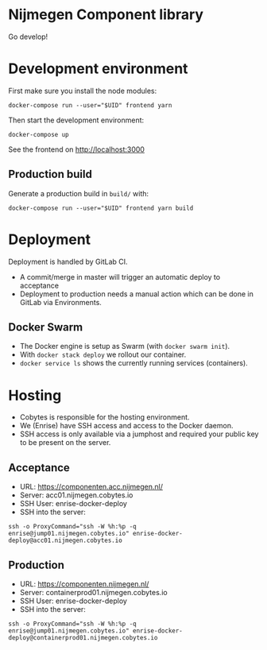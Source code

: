 # Nijmegen Component library

Go develop!

# Development environment
First make sure you install the node modules:

    docker-compose run --user="$UID" frontend yarn

Then start the development environment:

    docker-compose up

See the frontend on <http://localhost:3000>

## Production build

Generate a production build in `build/` with:

    docker-compose run --user="$UID" frontend yarn build

# Deployment

Deployment is handled by GitLab CI.

* A commit/merge in master will trigger an automatic deploy to acceptance
* Deployment to production needs a manual action which can be done in GitLab via Environments.

## Docker Swarm
* The Docker engine is setup as Swarm (with `docker swarm init`).
* With `docker stack deploy` we rollout our container.
* `docker service ls` shows the currently running services (containers).

# Hosting

* Cobytes is responsible for the hosting environment.
* We (Enrise) have SSH access and access to the Docker daemon.
* SSH access is only available via a jumphost and required your public key to be present on the server.

## Acceptance

* URL: <https://componenten.acc.nijmegen.nl/>
* Server: acc01.nijmegen.cobytes.io
* SSH User: enrise-docker-deploy
* SSH into the server:
```shell
ssh -o ProxyCommand="ssh -W %h:%p -q enrise@jump01.nijmegen.cobytes.io" enrise-docker-deploy@acc01.nijmegen.cobytes.io
```

## Production

* URL: <https://componenten.nijmegen.nl/>
* Server: containerprod01.nijmegen.cobytes.io
* SSH User: enrise-docker-deploy
* SSH into the server:
```shell
ssh -o ProxyCommand="ssh -W %h:%p -q enrise@jump01.nijmegen.cobytes.io" enrise-docker-deploy@containerprod01.nijmegen.cobytes.io
```

